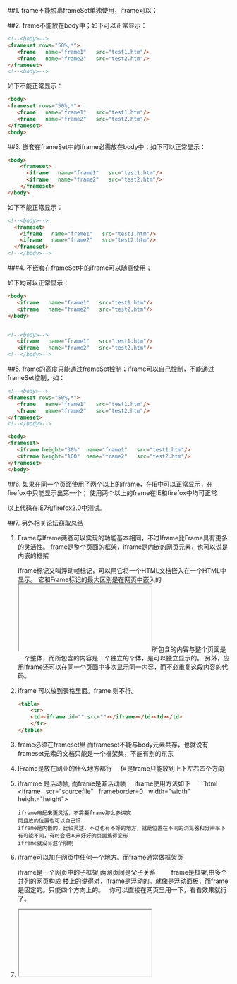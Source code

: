 ﻿##1. frame不能脱离frameSet单独使用，iframe可以； 


##2. frame不能放在body中；如下可以正常显示：

```html 
<!--<body>--> 
<frameset rows="50%,*"> 
   <frame   name="frame1"   src="test1.htm"/>  
   <frame   name="frame2"   src="test2.htm"/>  
</frameset> 
<!--<body>--> 
```

如下不能正常显示： 

```html  
<body> 
<frameset rows="50%,*"> 
   <frame   name="frame1"   src="test1.htm"/>  
   <frame   name="frame2"   src="test2.htm"/>  
</frameset> 
<body> 
```


##3. 嵌套在frameSet中的iframe必需放在body中；如下可以正常显示： 

```html  
<body> 
    <frameset>  
      <iframe   name="frame1"   src="test1.htm"/>  
      <iframe   name="frame2"   src="test2.htm"/>  
    </frameset>  
</body> 
```

如下不能正常显示： 

```html
<!--<body>--> 
  <frameset>  
    <iframe   name="frame1"   src="test1.htm"/>  
    <iframe   name="frame2"   src="test2.htm"/>  
  </frameset>  
<!--</body>--> 
```


###4. 不嵌套在frameSet中的iframe可以随意使用； 

如下均可以正常显示： 

```html
<body> 
   <iframe   name="frame1"   src="test1.htm"/>  
   <iframe   name="frame2"   src="test2.htm"/>  
</body> 


<!--<body>--> 
   <iframe   name="frame1"   src="test1.htm"/>  
   <iframe   name="frame2"   src="test2.htm"/>  
<!--</body>--> 
```

##5. frame的高度只能通过frameSet控制；iframe可以自己控制，不能通过frameSet控制，如： 

```html
<!--<body>--> 
<frameset rows="50%,*"> 
   <frame   name="frame1"   src="test1.htm"/>  
   <frame   name="frame2"   src="test2.htm"/>  
</frameset> 
<!--</body>--> 

<body> 
<frameset> 
   <iframe height="30%"  name="frame1"   src="test1.htm"/>  
   <iframe height="100"  name="frame2"   src="test2.htm"/>  
</frameset> 
</body> 
```

##6. 如果在同一个页面使用了两个以上的iframe，在IE中可以正常显示，在firefox中只能显示出第一个；
    使用两个以上的frame在IE和firefox中均可正常 

以上代码在IE7和firefox2.0中测试。 


##7. 另外相关论坛窃取总结 
1. Frame与Iframe两者可以实现的功能基本相同，不过Iframe比Frame具有更多的灵活性。 
    frame是整个页面的框架，iframe是内嵌的网页元素，也可以说是内嵌的框架 

    Iframe标记又叫浮动帧标记，可以用它将一个HTML文档嵌入在一个HTML中显示。
    它和Frame标记的最大区别是在网页中嵌入的<Iframe></Iframe>所包含的内容与整个页面是一个整体，而<Frame></Frame>所包含的内容是一个独立的个体，是可以独立显示的。
    另外，应用Iframe还可以在同一个页面中多次显示同一内容，而不必重复这段内容的代码。 

2. iframe 可以放到表格里面。frame 则不行。 

    ```html    
    <table> 
        <tr> 
        <td><iframe id="" src=""></iframe></td><td></td> 
        </tr> 
    </table>
    ```

3. frame必须在frameset里 
    而frameset不能与body元素共存，也就说有frameset元素的文档只能是一个框架集，不能有别的东东 

4. IFrame是放在网业的什么地方都行   
    但是frame只能放到上下左右四个方向 

5. iframme 是活动帧, 而frame是非活动帧   
  
    iframe使用方法如下   
    ```html
    <iframe   scr="sourcefile"   frameborder=0   width="width"   height="height"></iframe> 
    ```
    iframe用起来更灵活，不需要frame那么多讲究   
    而且放的位置也可以自己设 
    iframe是内嵌的，比较灵活，不过也有不好的地方，就是位置在不同的浏览器和分辨率下有可能不同，有时会把本来好好的页面搞得变形 
    iframe就没有这个限制 

6. iframe可以加在网页中任何一个地方。而frame通常做框架页 

    iframe是一个网页中的子框架,两网页间是父子关系   
    
    frame是框架,由多个并列的网页构成 
    楼上的说得对，iframe是浮动的。就像是浮动面板，而frame是固定的。只能四个方向上的。   
    你可以直接在网页里用一下，看看效果就行了。 


7. <iframe>是被嵌入在网页的元素，而<frame>用于组成一个页面的多个框架！ 
    iframe   更利于版面的设计   
    frame     一条直一条竖的不美观 
    
    frame的那一条线也可以去掉的呦！只不过，iframe更方便对其进行数据的交换吧！ 
    iframe可以放置到你想放的任意位置,控制起来比frame方便 

8. iframe是内部帧，可以嵌在一个页面里面，设置内部帧的属性可以使得整体看上去象一个完整的页面，而不是由多个页面组成，
    frame有frame的好处，比如何多网站，上面放广告条，左边放菜单，右边放内容，这样上边和左边的内容都可不动，只刷新右边页面的内容，选
    择iframe还是frame完全看自己的需求。 

    说白了，用IFrame比用Frame少一个文件（FrameSet），但支持Frame的浏览器比较多。 

    我为我公司做的网站，整个是用了iframe，linux带的浏览器都不支持，哎呀，丑呀，不过我还是喜欢用iframe 

    还有iframe可以放在表格里,然后iframe设置成width=100%   height=100%   
    我就可以只需修改我的表格的宽度和高度,这样的话有利于排版  

    其实Frame是一个控件   
    使用方法和Panle相同。 

    frame是把网页分成多个页面的页面。它要有一个框架集页面frameset   
    iframe是一个浮动的框架,就是在你的页面里再加上一个页面, 

    <frame>用来把页面横着或竖着切开，   
    <iframe>用来在页面中插入一个矩形的小窗口 

    Frame一般用来设置页面布局,将整个页面分成规则的几块,每一块里面包含一个新页面.   
  iframe用来在页面的任何地方插入一个新的页面.   
    
  因此,Frame用来控制页面格式,比如一本书,左边是章节目录,右边是正文,正文很长,看的时候要拖动,但又不想目录也被拖动得开不到了
    .因此最好将页面用Frame分成规则的2页,一左一右.   
    
  而iframe则更灵活,不要求将整个页面划分,你可以在页面任何地方用iframe嵌入新的页面. 

    我个人认为:   
      <frame>用于全页面   
      <iframe>只用于局部  